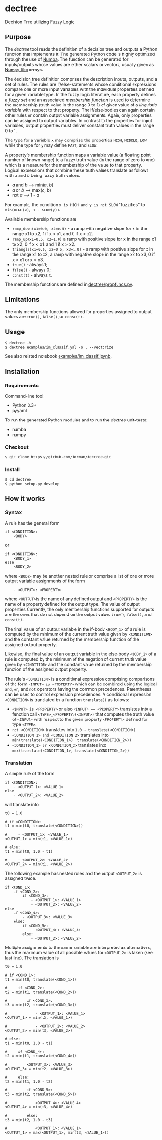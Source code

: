 # dectree
Decision Tree utilizing Fuzzy Logic

## Purpose

The *dectree* tool reads the definition of a decision tree and outputs a Python function that implements it.
The generated Python code is highly optimized through the use of [Numba](https://numba.pydata.org/). The 
function can be generated for inputs/outputs whose values are either scalars or vectors, usually given as 
[Numpy-like](https://docs.scipy.org/doc/numpy/reference/arrays.ndarray.html) arrays.

The decision tree definition comprises the description inputs, outputs, and a set of rules.
The rules are if/else-statements whose conditional expressions compare one or more input variables with 
the individual properties defined for a given variable type. In the fuzzy logic literature,
each property defines a *fuzzy set* and an associated *membership function* is used to determine the 
membership (truth value in the range 0 to 1) of given value of a *linguistic variable* with respect to that property. 
The if/else-bodies can again contain other rules or contain output variable assignments. 
Again, only properties can be assigned to output variables. In contrast to the properties for input variables,
output properties must deliver constant truth values in the range 0 to 1.

The type for a variable `x` may comprise the properties `HIGH`, `MIDDLE`, `LOW` while the type for `y`
may define `FAST`, and `SLOW`.
 
A property's membership function maps a variable value (a floating point number of known range) 
to a fuzzy truth value (in the range of zero to one) which is a measure for the membership of the value to that 
property. Logical expressions that combine these truth values translate as follows with 
*a* and *b* being fuzzy truth values:

* *a* and *b* --> min(*a*, *b*)
* *a* or *b* --> max(*a*, *b*)
* not *a* --> 1 - *a*

For example, the condition `x is HIGH and y is not SLOW` "fuzzifies" to `min(HIGH(x), 1 - SLOW(y))`.

Available membership functions are

* `ramp_down(x1=0.0, x2=0.5)` - a ramp with negative slope for x in the range x1 to x2, 1 if x < x1,
  and 0 if x > x2.
* `ramp_up(x1=0.5, x2=1.0)` a ramp with positive slope for x in the range x1 to x2, 0 if x < x1,
  and 1 if x > x2.
* `triangle(x1=0.0, x2=0.5, x3=1.0)` - a ramp with positive slope for x in the range x1 to x2,
  a ramp with negative slope in the range x2 to x3, 0 if x < x1 or x > x3.
* `true()` - always 1;
* `false()` - always 0;
* `const(t)` - always `t`.

The membership functions are defined in [dectree/propfuncs.py](https://github.com/forman/dectree/blob/master/dectree/propfuncs.py).

## Limitations

The only membership functions allowed for properties assigned to output values are `true()`, `false()`, or `const(t)`.

## Usage

    $ dectree -h
    $ dectree examples/im_classif.yml -o . --vectorize 
    
See also related notebook
[examples/im_classif.ipynb](https://github.com/forman/dectree/blob/master/examples/im_classif.ipynb).

## Installation

### Requirements

Command-line tool:

* Python 3.3+
* pyyaml

To run the generated Python modules and to run the *dectree* unit-tests:

* numba
* numpy


### Checkout
    
    $ git clone https://github.com/forman/dectree.git
    
### Install

    $ cd dectree
    $ python setup.py develop
    
    
## How it works
    
### Syntax


A rule has the general form

    if <CONDITION>:
        <BODY>
        
or        
        
    if <CONDITION>:
        <BODY_1>
    else:
        <BODY_2>

where `<BODY>` may be another nested rule or comprise a list of one or more output variable 
assignments of the form
        
        - <OUTPUT>: <PROPERTY>
            
where `<OUTPUT>`is the name of any defined output and `<PROPERTY>` is the name of a property
defined for the output type. The value of output properties Currently, the only membership functions supported for outputs 
are the ones that do not depend on the output value: `true()`, `false()`, and `const(t)`.

The final value of an output variable in the if-body `<BODY_1>` of a rule is computed by the minimum 
of the current truth value given by `<CONDITION>` and the constant value returned by the membership function
of the assigned output property.  

Likewise, the final value of an output variable in the else-body `<BODY_2>` of a rule is computed 
by the minimum of the negation of current truth value given by `<CONDITION>` and the 
constant value returned by the membership function of the assigned output property.  

The rule's `<CONDITION>` is a conditional expression comprising comparisons of the form 
`<INPUT> is <PROPERTY>` which can be combined using the logical `and`, `or`, 
and `not` operators having the common precedences. Parentheses can be used to control
expression precedences. A conditional expression `<CONDITION>` is translated by a function
`translate()` as follows:

* `<INPUT> is <PROPERTY>` or also `<INPUT> == <PROPERTY>` translates into a function call `<TYPE>_<PROPERTY>(<INPUT>)` that computes the 
   truth value of `<INPUT>` with respect to the given property `<PROPERTY>` defined for type `<TYPE>`.
* `not <CONDITION>` translates into `1.0 - translate(<CONDITION>)` 
* `<CONDITION_1> and <CONDITION_2>` translates into `min(translate(<CONDITION_1>), translate(<CONDITION_2>))` 
* `<CONDITION_1> or <CONDITION_2>` translates into `max(translate(<CONDITION_1>, translate(<CONDITION_2>))`
 
### Translation

A simple rule of the form

    if <CONDITION>:
        - <OUTPUT_1>: <VALUE_1>
    else:
        - <OUTPUT_2>: <VALUE_2>
        
will translate into 
        
    t0 = 1.0
    
    # if <CONDITION>:
    t1 = min(t0, translate(<CONDITION>))

    #     - <OUTPUT_1>: <VALUE_1>
    <OUTPUT_1> = min(t1, <VALUE_1>)
    
    # else:
    t1 = min(t0, 1.0 - t1)

    #     - <OUTPUT_2>: <VALUE_2>
    <OUTPUT_2> = min(t1, <VALUE_2>)
              
The following example has nested rules and the output `<OUTPUT_2>` is assigned twice. 

    if <COND_1>:
        if <COND_2>:
            if <COND_3>:
                - <OUTPUT_1>: <VALUE_1>
                - <OUTPUT_2>: <VALUE_2>
    else:
        if <COND_4>:
            - <OUTPUT_3>: <VALUE_3>
        else:
            if <COND_5>:
                - <OUTPUT_4>: <VALUE_4>
            else:
                - <OUTPUT_2>: <VALUE_2>
        
Multiple assignments to the same variable are interpreted as alternatives,
thus the maximum value of all possible values for `<OUTPUT_2>` is taken 
(see last line). The translation is 

    t0 = 1.0

    # if <COND_1>:
    t1 = min(t0, translate(<COND_1>))

    #     if <COND_2>:
    t2 = min(t1, translate(<COND_2>))

    #         if <COND_3>:
    t3 = min(t2, translate(<COND_3>))

    #             - <OUTPUT_1>: <VALUE_1>
    <OUTPUT_1> = min(t3, <VALUE_1>)
    
    #             - <OUTPUT_2>: <VALUE_2>
    <OUTPUT_2> = min(t3, <VALUE_2>)
    
    # else:
    t1 = min(t0, 1.0 - t1)
    
    #     if <COND_4>:
    t2 = min(t1, translate(<COND_4>))
    
    #         <OUTPUT_3>: <VALUE_3> 
    <OUTPUT_3> = min(t2, <VALUE_3>)

    #     else:
    t2 = min(t1, 1.0 - t2)

    #         if <COND_5>:
    t3 = min(t2, translate(<COND_5>))
    
    #             <OUTPUT_4>: <VALUE_4> 
    <OUTPUT_4> = min(t3, <VALUE_4>)

    #         else:
    t3 = min(t2, 1.0 - t3)

    #             <OUTPUT_1>: <VALUE_1> 
    <OUTPUT_1> = max(<OUTPUT_1>, min(t3, <VALUE_1>))

